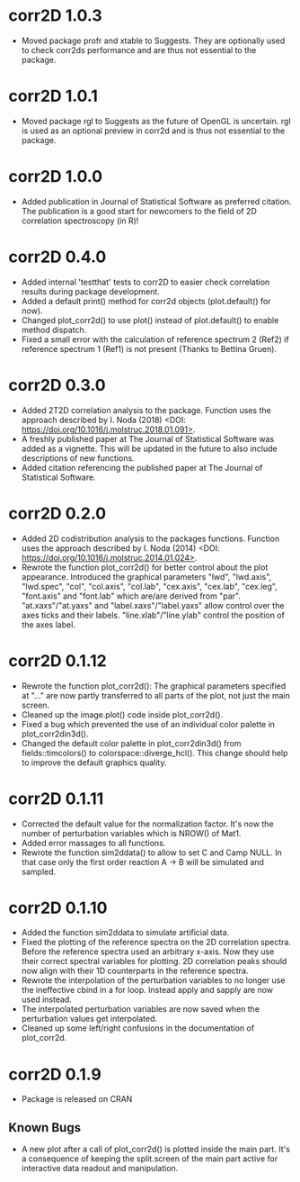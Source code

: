 # corr2D 1.0.3
- Moved package profr and xtable to Suggests. They are optionally used to check
    corr2ds performance and are thus not essential to the
    package.

# corr2D 1.0.1
- Moved package rgl to Suggests as the future of OpenGL is uncertain. rgl is
    used as an optional preview in corr2d and is thus not essential to the
    package.

# corr2D 1.0.0
- Added publication in Journal of Statistical Software as preferred
    citation. The publication is a good start for newcomers to the field of
    2D correlation spectroscopy (in R)!

# corr2D 0.4.0
- Added internal 'testthat' tests to corr2D to easier check correlation results
    during package development.
- Added a default print() method for corr2d objects (plot.default() for now).
- Changed plot_corr2d() to use plot() instead of plot.default() to enable
    method dispatch.
- Fixed a small error with the calculation of reference spectrum 2 (Ref2) if
    reference spectrum 1 (Ref1) is not present (Thanks to Bettina Gruen).

# corr2D 0.3.0
- Added 2T2D correlation analysis to the package. Function uses the approach
    described by I. Noda (2018)
    <DOI: https://doi.org/10.1016/j.molstruc.2018.01.091>.
- A freshly published paper at The Journal of Statistical Software was added
    as a vignette. This will be updated in the future to also include
    descriptions of new functions.
- Added citation referencing the published paper at The Journal of Statistical
    Software.

# corr2D 0.2.0
- Added 2D codistribution analysis to the packages functions. Function uses
    the approach described by I. Noda (2014)
    <DOI: https://doi.org/10.1016/j.molstruc.2014.01.024>.
- Rewrote the function plot_corr2d() for better control about the plot
    appearance. Introduced the graphical parameters "lwd", "lwd.axis",
    "lwd.spec", "col", "col.axis", "col.lab", "cex.axis", "cex.lab", "cex.leg",
    "font.axis" and "font.lab" which are/are derived from "par".
    "at.xaxs"/"at.yaxs" and "label.xaxs"/"label.yaxs" allow control over the
    axes ticks and their labels. "line.xlab"/"line.ylab" control the position
    of the axes label.

# corr2D 0.1.12
- Rewrote the function plot_corr2d(): The graphical parameters specified at
    "..." are now partly transferred to all parts of the plot, not just the
    main screen.
- Cleaned up the image.plot() code inside plot_corr2d().
- Fixed a bug which prevented the use of an individual color palette in
    plot_corr2din3d().
- Changed the default color palette in plot_corr2din3d() from
    fields::timcolors() to colorspace::diverge_hcl(). This change should help
    to improve the default graphics quality.

# corr2D 0.1.11
- Corrected the default value for the normalization factor. It's now the number
    of perturbation variables which is NROW() of Mat1.
- Added error massages to all functions.
- Rewrote the function sim2ddata() to allow to set C and Camp NULL. In that
    case only the first order reaction A -> B will be simulated and sampled.

# corr2D 0.1.10
- Added the function sim2ddata to simulate artificial data.
- Fixed the plotting of the reference spectra on the 2D correlation spectra.
    Before the reference spectra used an arbitrary x-axis. Now they use their
    correct spectral variables for plotting. 2D correlation peaks should now
    align with their 1D counterparts in the reference spectra.
- Rewrote the interpolation of the perturbation variables to no longer use the
    ineffective cbind in a for loop. Instead apply and sapply are now used
    instead.
- The interpolated perturbation variables are now saved when the perturbation
    values get interpolated.
- Cleaned up some left/right confusions in the documentation of plot_corr2d.

# corr2D 0.1.9
- Package is released on CRAN

## Known Bugs
- A new plot after a call of plot_corr2d() is plotted inside the main part.
    It's a consequence of keeping the split.screen of the main part active
    for interactive data readout and manipulation.
